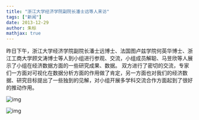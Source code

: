 ```yaml
---
title: "浙江大学经济学院副院长潘士远等人来访"
tags: ["新闻"]
date: 2013-12-29
author: 朱标
mathjax: true
---
```




昨日下午，浙江大学经济学院副院长潘士远博士、法国图卢兹学院何英华博士、浙江工商大学顾文涛博士等人到小组进行参观、交流，小组成员解聪、马昱欣等人展示了小组在经济数据方面的一些研究成果、数据。
双方进行了密切的交流，专家们一方面对可视化在数据分析方面的作用做了肯定，另一方面也对我们的经济数据、研究目标提出了一些独到的见解，对小组开展多学科交流合作方面起到了很好的推动作用。



![img](http://www.cad.zju.edu.cn/home/vagblog/wp-content/uploads/2013/12/IMG_0780.jpg)



![img](http://www.cad.zju.edu.cn/home/vagblog/wp-content/uploads/2013/12/IMG_0790.jpg)

